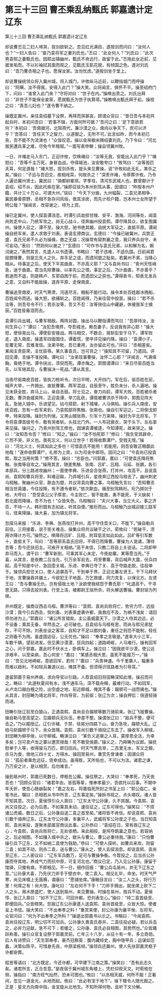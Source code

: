 # 第三十三回        曹丕乘乱纳甄氏        郭嘉遗计定辽东

第三十三回        曹丕乘乱纳甄氏        郭嘉遗计定辽东


却说曹丕见二妇人啼哭，拔剑欲斩之。忽见红光满目，遂按剑而问曰：“汝何人也？”一妇人告曰：“妾乃袁将军之妻刘氏也。”丕曰：“此女何人？”刘氏曰：“此次男袁熙之妻甄氏也。因熙出镇幽州，甄氏不肯远行，故留于此。”丕拖此女近前，见披发垢而。不以衫袖拭其面而观之，见甄氏玉肌花貌，有倾国之色。遂对刘氏曰：“吾乃曹丞相之子也。愿保汝家。汝勿忧虑。”道按剑坐于堂上。


却说曹操统领众将入冀州城，将入城门，许攸纵马近前，以鞭指城门而呼操曰：“阿瞒，汝不得我，安得入此门？”操大笑。众将闻言，俱怀不平。操至绍府门下，问曰：“谁曾入此门来？”守将对曰：“世子在内。”操唤出责之。刘氏出拜曰：“非世子不能保全妾家，愿就甄氏为世子执箕帚。”操教唤出甄氏拜于前。操视之曰：“真吾儿妇也？”遂令曹不纳之。


操既定冀州，亲往袁绍墓下设祭，再拜而哭甚哀，顾谓众官曰：“昔日吾与本初共起兵时，本初问吾曰：‘若事不辑，方面何所可据？’吾问之曰：‘足下意欲若何？’本初曰：‘吾南据河，北阻燕代，兼沙漠之众，南向以争天下，庶可以济乎？’吾答曰：‘吾任天下之智力，以道御之，无所不可。’此言如昨，而今本初已丧，吾不能不为流涕也！”众皆叹息。操以金帛粮米赐绍妻刘氏。乃下令曰：“河北居民遭兵革之难，尽免今年租赋。”一面写表申朝；操自领冀州牧。


一日，许褚走马入东门，正迎许攸，饮唤褚曰：“汝等无我，安能出入此门乎？”褚怒曰：“吾等千主万死，身冒血战，夺得城池，汝安敢夸口！”攸骂曰：“汝等皆匹夫耳，何足道哉！”褚大怒，拔剑杀攸，提头来见曹操，说“许攸如此无礼，某杀之矣。”操曰：“子远与吾旧交，故相戏耳，何故杀之！”深责许褚，令厚葬许攸。乃令人遍访冀州贤士。冀民曰：“骑都尉崔琐，字季珪，清河东武城人也。数曾献计于袁绍，绍不从，因此托疾在家。”操即召琰为本州别驾从事，因谓曰：“昨按本州户籍，共计三十万众，可谓大州。”琰曰：“今天下分崩，九州幅裂，二袁兄弟相争，冀民暴骨原野，丞相不急存问风俗，救其涂炭，而先计校户籍，岂本州士女所望于明公哉？”操闻言，改容谢之，待为上宾。


操已定冀州，使人探袁谭消息。时谭引兵劫掠甘陵、安平、渤海、河间等处，闻袁尚败走中山，乃统军攻之。尚无心战斗，径奔幽州投袁熙。谭尽降其众，欲复图冀州。操使人召之，谭不至。操大怒，驰书绝其婚，自统大军征之，直抵平原。谭闻操自统军来，遣人求救于刘表。表请玄德商议。玄德曰：“今操已破冀州，兵势正盛，袁氏兄弟不久必为操擒，救之无益；况操常有窥荆襄之意，我只养兵自守，未可妄动。”表曰：“然则何以谢之？”玄德曰：“可作书与袁氏兄弟，以和解为名，婉词谢之。”表然其言，先遣人以书遗谭。书略曰：“君子违难，不适仇国。日前闻君屈膝降曹，则是忘先人之仇，弃手足之谊，而遗同盟之耻矣。若冀州不弟，当降心相从。待事定之后，使天下平其曲直，不亦高义耶？”又与袁尚书曰：“青州天性峭急，迷于曲直。君当先除曹操，以率先公之恨。事定之后，乃计曲直，不亦善乎？若迷而不返，则是韩卢、东郭自困于前，而遗田父之获也。”谭得表书，知表无发兵之意，又自料不能敌操，遂弃平原，走保南皮。


曹操追至南皮，时天气寒肃，河道尽冻，粮船不能行动。操令本处百姓敲冰拽船，百姓闻令而逃。操大怒，欲捕斩之。百姓闻得，乃亲往营中投首。操曰：“若不杀汝等，则吾号令不行；若杀汝等，吾又不忍：汝等快往山中藏避，休被我军士擒获。”百姓皆垂泪而去。


袁谭引兵出城，与曹军相敌。两阵对圆，操出马以鞭指谭而骂曰：“吾厚待汝，汝何生异心？”谭曰：“汝犯吾境界，夺吾城池，赖吾妻子，反说我有异心耶！”操大怒，使徐晃出马。谭使彭安接战。两马相交，不数合，晃斩彭安于马下。谭军败走，退入南皮。操遣军四面围住。谭着慌，使辛评见操约降。操曰：“袁谭小子，反覆无常，吾难准信。汝弟辛毗，吾已重用，汝亦留此可也。”评曰：“丞相差矣。某闻主贵臣荣，主忧臣辱。某久事袁氏，岂可背之！”操知其不可留，乃遣回。评回见谭，言操不准投降。谭叱曰：“汝弟现事曹操，汝怀二心耶？”评闻言，气满填胸，昏绝于地。谭令扶出，须臾而死。谭亦悔之。郭图谓谭曰：“来日尽驱百姓当先，以军继其后，与曹操决一死战。”谭从其言。


当夜尽驱南皮百姓，皆执刀枪听令。次日平明，大开四门，军在后，驱百姓在前，喊声大举，一齐拥出，直抵曹寨。两军混战，自辰至午，胜负未分，杀人遍地。操见未获全胜，弃马上山，亲自击鼓。将士见之，奋力向前，谭军大败。百姓被杀者无数。曹洪奋威突阵，正迎袁谭，举刀乱砍，谭竟被曹洪杀于阵中，郭图见阵大乱，急驰入城中。乐进望见，拈弓搭箭，射下城壕，人马俱陷。操引兵入南皮，安抚百姓。忽有一彪军来到，乃袁熙部将焦触、张南也。操自引军迎之。二将倒戈卸甲，特来投降。操封为列侯。又黑山贼张燕，引军十万来降，操封为平北将军。下令将袁谭首级号令，敢有哭者斩。头挂北门外。一人布冠衰衣，哭于头下。左右拿来见操。操问之，乃青州别驾王修也，因谏袁谭被逐，今知谭死，故来哭之。操曰：“汝知吾令否？”修曰：“知之。”操曰：“汝不怕死耶？”修曰：“我生受其辟命，亡而不哭，非义也。畏死忘义，何以立世乎！若得收葬谭尸，受戮无恨。”操曰：“河北义士，何其如此之多也！可惜袁氏不能用！若能用，则吾安敢正眼觑此地哉！”遂命收葬谭尸，礼修为上宾，以为司金中郎将。因问之曰：“今袁尚已投袁熙，取之当用何策？”修不答。操曰：“忠臣也。”问郭嘉，嘉曰：“可使袁氏降将焦触、张南等自攻之。”操用其言，随差焦触、张南、吕旷、吕翔、马延、张顗，各引本部兵，分三路进攻幽州；一面使李典、乐进会合张燕，打并州，攻高干。且说袁尚、袁熙知曹兵将至，料难迎敌，乃弃城引兵，星夜奔辽西投乌桓去了。幽州刺史乌桓触，聚幽州众官，歃血为盟，共议背袁向曹之事。乌桓触先言曰：“吾知曹丞相当世英雄，今往投降，有不遵令者斩。”依次歃血，循至别驾韩珩。珩乃掷剑于地，大呼曰：“吾受袁公父子厚恩，今主败亡，智不能救，勇不能死，于义缺矣！若北面而降操，吾不为也！”众皆失色。乌桓触曰：“夫兴大事，当立大义。事之济否，不待一人。韩珩既有志如此，听其自便。”推珩而出。乌桓触乃出城迎接三路军马，径来降操。操大喜，加为镇北将军。


忽探马来报：“乐进、李典、张燕攻打并州，高干守住壶关口，不能下。”操自勒兵前往。三将接着，说于拒关难击。操集众将共议破干之计。荀攸曰：“若破干，须用诈降计方可。”操然之。唤降将吕旷、吕翔，附耳低言如此如此。吕旷等引军数十，直抵关下，叫曰：“吾等原系袁氏旧将，不得已而降曹。曹操为人诡谲，薄待吾等；吾今还扶旧主。可疾开关相纳。”高干未信，只教二将自上关说话。二将卸甲弃马而入，谓干曰：“曹军新到，可乘其军心未定，今夜劫寨。某等愿当先。”于喜，从其言，是夜教二吕当先，引万余军前去。将至曹寨，背后喊声大震，伏兵四起。高干知是中计，急回壶关城，乐进、李典已夺了关、高于夺路走脱，往投单于。操领兵拒住关口，使人追袭高干。干到单于界，正迎北番左贤王。干下马拜伏于地，言曹操吞并疆土，今欲犯王子地面，万乞救援，同力克复，以保北方。左贤王曰：“吾与曹操无仇，岂有侵我土地？汝欲使我结怨于曹氏耶！”叱退高干。干寻思无路，只得去投刘表。行至上洛，被都尉王琰所杀，将头解送曹操。曹封琰为列侯。


并州既定，操商议西击乌桓。曹洪等曰：“袁熙、袁尚兵败将亡，势穷力尽，远投沙漠；我今引兵西击，倘刘备、刘表乘虚袭许都，我救应不及，为祸不浅矣：请回师勿进为上。”郭嘉曰：“诸公所言错矣。主公虽威震天下，沙漠之人恃其边远，必不设备；乘其无备，卒然击之，必可破也。且袁绍与乌桓有恩，而尚与熙兄弟犹存，不可不除。刘表坐谈之客耳，自知才不足以御刘备，重任之则恐不能制，轻任之则备不为用。虽虚国远征，公无忧也。”操曰：“奉孝之言极是。”遂率大小三军，车数千辆，望前进发。但见黄沙漠漠，狂风四起；道路崎岖，人马难行。操有回军之心，问于郭嘉。嘉此时不伏水土，卧病车上。操泣曰：“因我欲平沙漠，使公远涉艰辛，以至染病，吾心何安！”嘉曰：“某感丞相大恩，虽死不能报万一。”操曰：“吾见北地崎岖，意欲回军，若何？”嘉曰：“兵贵神速。今千里袭人，辎重多而难以趋利，不如轻兵兼道以出，掩其不备。但须得识径路者为引导耳。”


遂留郭嘉于易州养病，求向导官以引路。人荐袁绍旧将田畴深知此境，操召而问之。畴曰：“此道秋夏间有水，浅不通车马，深不载舟楫，最难行动。不如回军，从卢龙口越白檀之险，出空虚之地，前近柳城，掩其不备：蹋顿可一战而擒也。”操从其言，封田畴为靖北将军，作向导官，为前驱；张辽为次；操自押后：倍道轻骑而进。


田畴引张辽前至白狼山，正遇袁熙、袁尚会合蹋顿等数万骑前来。张辽飞报曹操。操自勒马登高望之，见蹋顿兵无队伍，参差不整。操谓张辽曰：“敌兵不整，便可击之。”乃以麾授辽。辽引许褚、于禁、徐晃分四路下山，奋力急攻，蹋顿大乱。辽拍马斩蹋顿于马下，余众皆降。袁熙、袁尚引数千骑投辽东去了。操收军入柳城，封田畴为柳亭侯，以守柳城。畴涕泣曰：“某负义逃窜之人耳，蒙厚恩全活，为幸多矣；岂可卖卢龙之寨以邀赏禄哉！死不敢受侯爵。”操义之，乃拜畴为议郎。操抚慰单于人等，收得骏马万匹，即日回兵。时天气寒且旱，二百里无水，军又乏粮，杀马为食，凿地三四十丈，方得水。操回至易州，重赏先曾谏者；因谓众将曰：“孤前者乘危远征，侥幸成功。虽得胜，天所佑也，不可以为法。诸君之谏，乃万安之计，是以相赏。后勿难言。”


操到易州时，郭嘉已死数日，停柩在公廨。操往祭之，大哭曰：“奉孝死，乃天丧吾也！”回顾众官曰：“诸君年齿，皆孤等辈，惟奉孝最少，吾欲托以后事。不期中年夭折，使吾心肠崩裂矣！”嘉之左右，将嘉临死所封之书呈上曰：“郭公临亡，亲笔书此，嘱曰：丞相若从书中所言，辽东事定矣。”操拆书视之，点头嗟叹。诸人皆不知其意。次日，夏侯惇引众人禀曰：“辽东太守公孙康，久不宾服。今袁熙、袁尚又往投之，必为后患。不如乘其未动，速往征之，辽东可得也。”操笑曰：“不烦诸公虎威。数日之后，公孙康自送二袁之首至矣。”诸将皆不肯信。却说袁熙、袁尚引数千骑奔辽东。辽东太守公孙康，本襄平人，武威将军公孙度之子也。当日知袁熙、袁尚来投，遂聚本部属官商议此事。公孙恭曰：“袁绍在日，常有吞辽东之心；今袁熙，袁尚兵败将亡，无处依栖，来此相投，是鸠夺鹊巢之意也。若容纳之，后必相图。不如赚入城中杀之，献头与曹公，曹公必重待我。”康曰：“只怕曹操引兵下辽东，又不如纳二袁使为我助。”恭曰：“可使人探听。如曹兵来攻，则留二袁；如其不动，则杀二袁，送与曹公。”康从之，使人去探消息。却说袁熙、袁尚至辽东，二人密议曰：“辽东军兵数万，足可与曹操争衡。今暂投之，后当杀公孙康而夺其地，养成气力而抗中原，可复河北也。”商议已定，乃入见公孙康。康留于馆驿，只推有病，不即相见。不一日，细作回报：“曹公兵屯易州，并无下辽东之意。”公孙康大喜，乃先伏刀斧手于壁衣中，使二袁入。相见礼毕，命坐。时天气严寒，尚见床榻上无茵褥，谓康曰：“愿铺坐席。”康瞋目言曰：“汝二人之头，将行万里！何席之有！尚大惊。康叱曰：“左右何不下手！”刀斧手拥出，就坐席上砍下二人之头，用木匣盛贮，使人送到易州，来见曹操。时操在易州，按兵不动。夏侯惇、张辽入禀曰：“如不下辽东，可回许都。恐刘表生心。”操曰：“待二袁首级至，即便回兵。”众皆暗笑。忽报辽东公孙康遣人送袁熙、袁尚首级至，众皆大惊。使者呈上书信。操大笑曰：“不出奉孝之料！”重赏来使，封公孙康为襄平侯、左将军。众官问曰：“何为不出奉孝之所料？”操遂出郭嘉书以示之。书略曰：“今闻袁熙、袁尚往投辽东，明公切不可加兵。公孙康久畏袁氏吞并，二袁往投必疑。若以兵击之，必并力迎敌，急不可下；若缓之，公孙康、袁氏必自相图，其势然也。”众皆踊跃称善。操引众官复设祭于郭嘉灵前。亡年三十八岁，从征十有一年，多立奇勋。后人有诗赞曰：“天生郭奉孝，豪杰冠群英：腹内藏经史，胸中隐甲兵；运谋如范蠡，决策似陈平。可惜身先丧，中原梁栋倾。”操领兵还冀州，使人先扶郭嘉灵柩于许都安葬。


程昱等请曰：“北方既定，今还许都，可早建下江南之策。”操笑曰：“吾有此志久矣。诸君所言，正合吾意。”是夜宿于冀州城东角楼上，凭栏仰观天文。时荀攸在侧，操指曰：“南方旺气灿然，恐未可图也。”攸曰：“以丞相天威，何所不服！正看间，忽见一道金光，从地而起。攸曰：“此必有宝于地下”。操下楼令人随光掘之。正是：星文方向南中指，金宝旋从北地生。不知所得何物，且听下文分解。